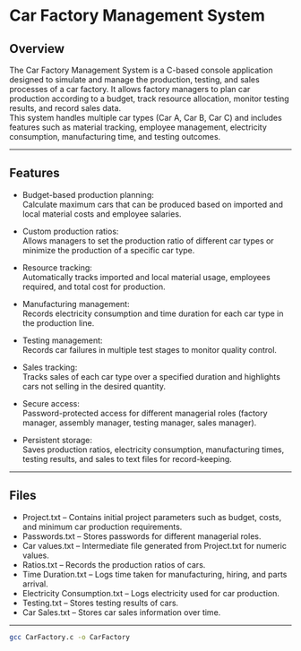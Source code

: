 # Car Factory Management System

## Overview
The Car Factory Management System is a C-based console application designed to simulate and manage the production, testing, and sales processes of a car factory. It allows factory managers to plan car production according to a budget, track resource allocation, monitor testing results, and record sales data.  
This system handles multiple car types (Car A, Car B, Car C) and includes features such as material tracking, employee management, electricity consumption, manufacturing time, and testing outcomes.

---

## Features
- Budget-based production planning:  
  Calculate maximum cars that can be produced based on imported and local material costs and employee salaries.
  
- Custom production ratios:  
  Allows managers to set the production ratio of different car types or minimize the production of a specific car type.
  
- Resource tracking:  
  Automatically tracks imported and local material usage, employees required, and total cost for production.
  
- Manufacturing management:  
  Records electricity consumption and time duration for each car type in the production line.
  
- Testing management:  
  Records car failures in multiple test stages to monitor quality control.
  
- Sales tracking:  
  Tracks sales of each car type over a specified duration and highlights cars not selling in the desired quantity.
  
- Secure access:  
  Password-protected access for different managerial roles (factory manager, assembly manager, testing manager, sales manager).
  
- Persistent storage:  
  Saves production ratios, electricity consumption, manufacturing times, testing results, and sales to text files for record-keeping.

---

## Files
- Project.txt – Contains initial project parameters such as budget, costs, and minimum car production requirements.  
- Passwords.txt – Stores passwords for different managerial roles.  
- Car values.txt – Intermediate file generated from Project.txt for numeric values.  
- Ratios.txt – Records the production ratios of cars.  
- Time Duration.txt – Logs time taken for manufacturing, hiring, and parts arrival.  
- Electricity Consumption.txt – Logs electricity used for car production.  
- Testing.txt – Stores testing results of cars.  
- Car Sales.txt – Stores car sales information over time.

---

   ```bash
   gcc CarFactory.c -o CarFactory
